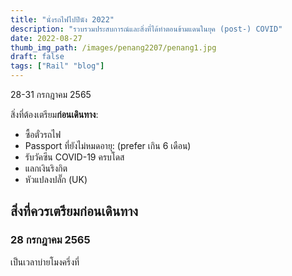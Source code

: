```yaml
---
title: "นั่งรถไฟไปปีนัง 2022"
description: "รวบรวมประสบการณ์และสิ่งที่ได้ทำตอนข้ามแดนในยุค (post-) COVID"
date: 2022-08-27
thumb_img_path: /images/penang2207/penang1.jpg
draft: false
tags: ["Rail" "blog"]
---
```


28-31 กรกฎาคม 2565 

สิ่งที่ต้องเตรียม**ก่อนเดินทาง**:
- ซื้อตั๋วรถไฟ
- Passport ที่ยังไม่หมดอายุ: (prefer เกิน 6 เดือน)
- รับวัคซีน COVID-19 ครบโดส
- แลกเงินริงกิต
- หัวแปลงปลั๊ก (UK)

สิ่งที่ควรเตรียม**ก่อนเดินทาง**
- 

### 28 กรกฎาคม 2565

เป็นเวลาบ่ายโมงครึ่งที่
